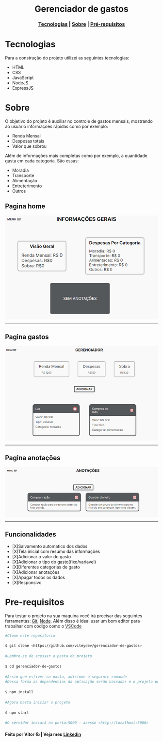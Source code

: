 <h1 align='center'>Gerenciador de gastos </h1>
<h3 align='center'>
  <a href="#tecnologias">Tecnologias</a> |
  <a href="#sobre">Sobre</a> |
  <a href="#pre-requisitos">Pré-requisitos</a> 
</h3>

# Tecnologias
Para a construção do projeto utilizei as seguintes tecnologias:
  <ul> 
    <li>HTML</li>
    <li>CSS</li>
    <li>JavaScript</li>
    <li>NodeJS</li>
    <li>ExpressJS</li>
  </ul>

# Sobre
<p>  O objetivo do projeto é auxiliar no controle de gastos mensais, mostrando ao usuário informaçoes rápidas como por exemplo:</p>
  <ul>  
    <li>Renda Mensal</li>
    <li>Despesas totais</li>
    <li>Valor que sobrou</li>
  </ul>

<p> Além de informações mais completas como por exemplo, a quantidade gasta em cada categoria. São essas:</p>
  <ul>  
    <li>Moradia</li>
    <li>Transporte</li>
    <li>Alimentação</li>
    <li>Entreterimento</li>
    <li>Outros</li>
  </ul>

## Pagina home
<img align='center' src='./github/home.PNG'/>
<hr/>

## Pagina gastos
<img align='center' src='./github/gastos.PNG'/>
<hr/>

## Pagina anotações
<img align='center' src='./github/anotacoes.PNG'/>
<hr/>

## Funcionalidades

  - [X]Salvamento automatico dos dados
  - [X]Tela inicial com resumo das informações
  - [X]Adicionar o valor do gasto
  - [X]Adicionar o tipo do gasto(fixo/variavel)
  - [X]Diferentes categorias de gasto
  - [X]Adicionar anotações
  - [X]Apagar todos os dados
  - [X]Responsivo

## 

# Pre-requisitos

Para testar o projeto na sua maquina você irá precisar das seguintes ferramentas:
[Git](https://git-scm.com/), [Node](https://nodejs.org/en/). Além disso é ideal usar um bom editor para trabalhar com código como o [VSCode](https://code.visualstudio.com/)

```bash
#Clone este repositorio

$ git clone <https://github.com/viteydev/gerenciador-de-gastos>

#Lembre-se de acessar a pasta do projeto

$ cd gerenciador-de-gastos

#Assim que estiver na pasta, adicione o seguinte comando
#Dessa forma as dependencias da aplicação serão baixadas e o projeto podera funcionar corretamente.

$ npm install

#Agora basta iniciar o projeto

$ npm start

#O servidor inciará na porta:5000 - acesse <http://localhost:5000>
```

#### Feito por Vitor 👍 | Veja meu [Linkedin](https://www.linkedin.com/in/vitor-lemos-1a61b3238/)
